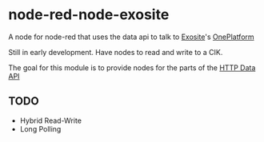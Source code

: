 # node-red-node-exosite
A node for node-red that uses the data api to talk to [Exosite][]'s [OnePlatform][]

Still in early development.  Have nodes to read and write to a CIK.

The goal for this module is to provide nodes for the parts of the [HTTP Data API][]

## TODO
- Hybrid Read-Write
- Long Polling


[Exosite]:http://exosite.com/
[OnePlatform]: http://docs.exosite.com
[HTTP Data API]:http://docs.exosite.com/data/
